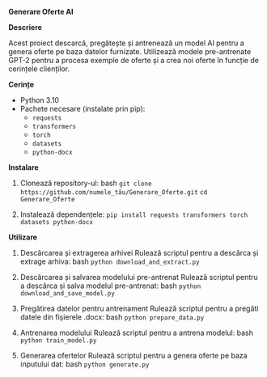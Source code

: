**Generare Oferte AI**

**Descriere**

Acest proiect descarcă, pregătește și antrenează un model AI pentru a genera oferte pe baza datelor furnizate. Utilizează modele pre-antrenate GPT-2 pentru a procesa exemple de oferte și a crea noi oferte în funcție de cerințele clienților.

**Cerințe**

- Python 3.10
- Pachete necesare (instalate prin pip):
  - `requests`
  - `transformers`
  - `torch`
  - `datasets`
  - `python-docx`

**Instalare**

1. Clonează repository-ul:
bash
```git clone https://github.com/numele_tău/Generare_Oferte.git```
```cd Generare_Oferte```

3. Instalează dependențele:
```pip install requests transformers torch datasets python-docx```

**Utilizare**

1. Descărcarea și extragerea arhivei
Rulează scriptul pentru a descărca și extrage arhiva:
bash
```python download_and_extract.py```

3. Descărcarea și salvarea modelului pre-antrenat
Rulează scriptul pentru a descărca și salva modelul pre-antrenat:
bash
```python download_and_save_model.py```

5. Pregătirea datelor pentru antrenament
Rulează scriptul pentru a pregăti datele din fișierele .docx:
bash
```python prepare_data.py```

6. Antrenarea modelului
Rulează scriptul pentru a antrena modelul:
bash
```python train_model.py```

7. Generarea ofertelor
Rulează scriptul pentru a genera oferte pe baza inputului dat:
bash
```python generate.py```
